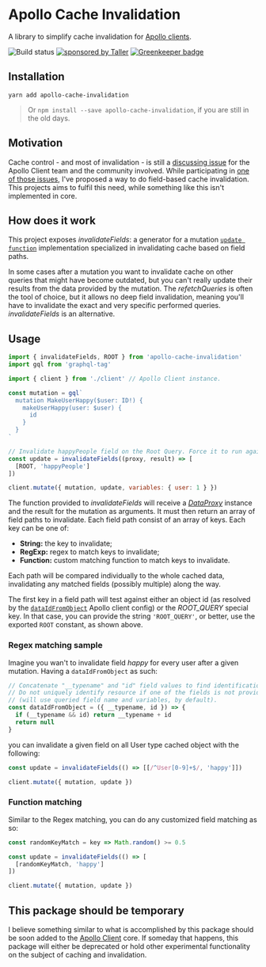 # Apollo Cache Invalidation

A library to simplify cache invalidation for [Apollo clients](https://github.com/apollographql/apollo-client).

![Build status](https://travis-ci.org/lucasconstantino/apollo-cache-invalidation.svg?branch=master)
[![sponsored by Taller](https://raw.githubusercontent.com/TallerWebSolutions/tallerwebsolutions.github.io/master/sponsored-by-taller.png)](https://taller.net.br/en/) [![Greenkeeper badge](https://badges.greenkeeper.io/lucasconstantino/apollo-cache-invalidation.svg)](https://greenkeeper.io/)

## Installation

```
yarn add apollo-cache-invalidation
```

> Or `npm install --save apollo-cache-invalidation`, if you are still in the old days.

## Motivation

Cache control - and most of invalidation - is still a [discussing issue](https://github.com/apollographql/apollo-client/search?utf8=%E2%9C%93&q=cache+invalidation&type=Issues) for the Apollo Client team and the community involved. While participating in [one of those issues](https://github.com/apollographql/apollo-client/issues/621#issuecomment-281809084), I've proposed a way to do field-based cache invalidation. This projects aims to fulfil this need, while something like this isn't implemented in core.

## How does it work

This project exposes *invalidateFields*: a generator for a mutation [`update function`](https://www.apollographql.com/docs/react/advanced/caching.html#after-mutations) implementation specialized in invalidating cache based on field paths.

In some cases after a mutation you want to invalidate cache on other queries that might have become outdated, but you can't really update their results from the data provided by the mutation. The *refetchQueries* is often the tool of choice, but it allows no deep field invalidation, meaning you'll have to invalidate the exact and very specific performed queries. *invalidateFields* is an alternative.

## Usage

```js
import { invalidateFields, ROOT } from 'apollo-cache-invalidation'
import gql from 'graphql-tag'

import { client } from './client' // Apollo Client instance.

const mutation = gql`
  mutation MakeUserHappy($user: ID!) {
    makeUserHappy(user: $user) {
      id
    }
  }
`

// Invalidate happyPeople field on the Root Query. Force it to run again.
const update = invalidateFields((proxy, result) => [
  [ROOT, 'happyPeople']
])

client.mutate({ mutation, update, variables: { user: 1 } })
```

The function provided to *invalidateFields* will receive a *[DataProxy](http://dev.apollodata.com/core/apollo-client-api.html#DataProxy)* instance and the result for the mutation as arguments. It must then return an array of field paths to invalidate. Each field path consist of an array of keys. Each key can be one of:

- **String:** the key to invalidate;
- **RegExp:** regex to match keys to invalidate;
- **Function:** custom matching function to match keys to invalidate.

Each path will be compared individually to the whole cached data, invalidating any matched fields (possibly multiple) along the way.

The first key in a field path will test against either an object id (as resolved by the [`dataIdFromObject`](http://dev.apollodata.com/core/apollo-client-api.html#apollo-client) Apollo client config) or the *ROOT_QUERY* special key. In that case, you can provide the string `'ROOT_QUERY'`, or better, use the exported `ROOT` constant, as shown above.

### Regex matching sample

Imagine you wan't to invalidate field *happy* for every user after a given mutation. Having a `dataIdFromObject` as such:

```js
// Concatenate "__typename" and "id" field values to find identification.
// Do not uniquely identify resource if one of the fields is not provided
// (will use queried field name and variables, by default).
const dataIdFromObject = ({ __typename, id }) => {
  if (__typename && id) return __typename + id
  return null
}
```

you can invalidate a given field on all User type cached object with the following:

```js
const update = invalidateFields(() => [[/^User[0-9]+$/, 'happy']])

client.mutate({ mutation, update })
```

### Function matching

Similar to the Regex matching, you can do any customized field matching as so:

```js
const randomKeyMatch = key => Math.random() >= 0.5

const update = invalidateFields(() => [
  [randomKeyMatch, 'happy']
])

client.mutate({ mutation, update })
```

## This package should be temporary

I believe something similar to what is accomplished by this package should be soon added to the [Apollo Client](https://github.com/apollographql/apollo-client) core. If someday that happens, this package will either be deprecated or hold other experimental functionality on the subject of caching and invalidation.
